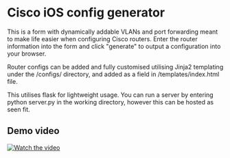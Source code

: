 # Cisco iOS config generator
This is a form with dynamically addable VLANs and port forwarding meant to make life easier when configuring Cisco routers. Enter the router information into the form and click "generate" to output a configuration into your browser.

Router configs can be added and fully customised utilising Jinja2 templating under the /configs/ directory, and added as a field in /templates/index.html file.

This utilises flask for lightweight usage. You can run a server by entering python server.py in the working directory, however this can be hosted as seen fit.

## Demo video

[![Watch the video](https://img.youtube.com/vi/bxJ3f00kdR8/maxresdefault.jpg)](https://www.youtube.com/watch?v=bxJ3f00kdR8)
